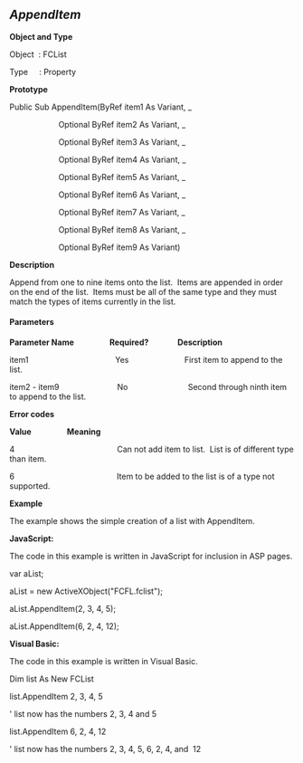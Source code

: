 _AppendItem_
------------

**Object and Type**

Object  : FCList

Type     : Property

**Prototype**

Public Sub AppendItem(ByRef item1 As Variant, _

                      Optional ByRef item2 As Variant, _

                      Optional ByRef item3 As Variant, _

                      Optional ByRef item4 As Variant, _

                      Optional ByRef item5 As Variant, _

                      Optional ByRef item6 As Variant, _

                      Optional ByRef item7 As Variant, _

                      Optional ByRef item8 As Variant, _

                      Optional ByRef item9 As Variant)

**Description**

Append from one to nine items onto the list.  Items are appended in order on the end of the list.  Items must be all of the same type and they must match the types of items currently in the list.

#### Parameters
**Parameter Name**                **Required?**             **Description**

item1                                       Yes                         First item to append to the list.

item2 - item9                          No                           Second through ninth item to append to the list.

**Error codes**

**Value**                **Meaning**

4                                              Can not add item to list.  List is of different type than item.

6                                              Item to be added to the list is of a type not supported.

**Example**

The example shows the simple creation of a list with AppendItem.

**JavaScript:**

The code in this example is written in JavaScript for inclusion in ASP pages.

var aList;

aList = new ActiveXObject("FCFL.fclist");

aList.AppendItem(2, 3, 4, 5);

aList.AppendItem(6, 2, 4, 12);

**Visual Basic:**

The code in this example is written in Visual Basic.

Dim list As New FCList

list.AppendItem 2, 3, 4, 5

' list now has the numbers 2, 3, 4 and 5

list.AppendItem 6, 2, 4, 12

' list now has the numbers 2, 3, 4, 5, 6, 2, 4, and  12